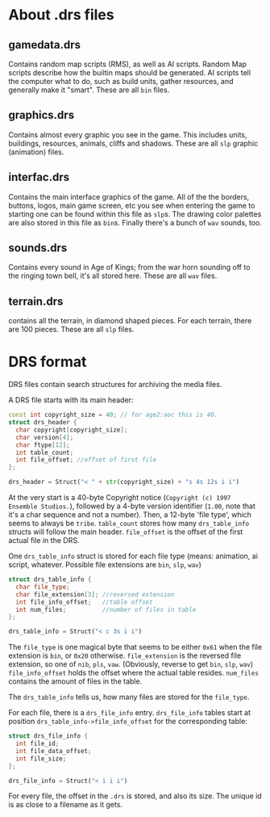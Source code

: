 About .drs files
===============

gamedata.drs
------------
Contains random map scripts (RMS), as well as AI scripts.
Random Map scripts describe how the builtin maps should be generated.
AI scripts tell the computer what to do, such as build units, gather resources, and generally make it "smart".
These are all `bin` files.

graphics.drs
------------
Contains almost every graphic you see in the game. This includes units, buildings, resources, animals, cliffs and shadows.
These are all `slp` graphic (animation) files.

interfac.drs
------------
Contains the main interface graphics of the game.
All of the the borders, buttons, logos, main game screen, etc you see when entering the game to starting one can be found within this file as `slp`s.
The drawing color palettes are also stored in this file as `bin`s.
Finally there's a bunch of `wav` sounds, too.

sounds.drs
----------
Contains every sound in Age of Kings; from the war horn sounding off to the ringing town bell, it's all stored here.
These are all `wav` files.

terrain.drs
-----------
contains all the terrain, in diamond shaped pieces. For each terrain, there are 100 pieces.
These are all `slp` files.



DRS format
==========
DRS files contain search structures for archiving the media files.

A DRS file starts with its main header:

```cpp
const int copyright_size = 40; // for age2:aoc this is 40.
struct drs_header {
  char copyright[copyright_size];
  char version[4];
  char ftype[12];
  int table_count;
  int file_offset; //offset of first file
};
```
```python
drs_header = Struct("< " + str(copyright_size) + "s 4s 12s i i")
```

At the very start is a 40-byte Copyright notice (`Copyright (c) 1997 Ensemble Studios.`), followed by a 4-byte version identifier (`1.00`, note that it's a char sequence and not a number). Then, a 12-byte 'file type', which seems to always be `tribe`.
`table_count` stores how many `drs_table_info` structs will follow the main header.
`file_offset` is the offset of the first actual file in the DRS.

One `drs_table_info` struct is stored for each file type (means: animation, ai script, whatever. Possible file extensions are `bin`, `slp`, `wav`)

```cpp
struct drs_table_info {
  char file_type;
  char file_extension[3]; //reversed extension
  int file_info_offset;   //table offset
  int num_files;          //number of files in table
};
```
```python
drs_table_info = Struct("< c 3s i i")
```

The `file_type` is one magical byte that seems to be either `0x61` when the file extension is `bin`, or `0x20` otherwise.
`file_extension` is the reversed file extension, so one of `nib`, `pls`, `vaw`. (Obviously, reverse to get `bin`, `slp`, `wav`)
`file_info_offset` holds the offset where the actual table resides.
`num_files` contains the amount of files in the table.

The `drs_table_info` tells us, how many files are stored for the `file_type`.

For each file, there is a `drs_file_info` entry.
`drs_file_info` tables start at position `drs_table_info->file_info_offset` for the corresponding table:

```cpp
struct drs_file_info {
  int file_id;
  int file_data_offset;
  int file_size;
};
```
```python
drs_file_info = Struct("< i i i")
```


For every file, the offset in the `.drs` is stored, and also its size.
The unique id is as close to a filename as it gets.